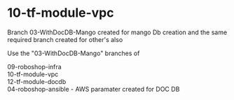# 10-tf-module-vpc

Branch 03-WithDocDB-Mango created for mango Db creation and the same required branch created for other's also

Use the "03-WithDocDB-Mango" branches of 

09-roboshop-infra  
10-tf-module-vpc  
12-tf-module-docdb  
04-roboshop-ansible - AWS paramater created for DOC DB
